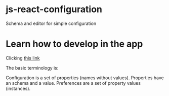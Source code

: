 # js-react-configuration
Schema and editor for simple configuration

# Learn how to develop in the app
Clicking [this link](./doc/configuration.md)

The basic terminology is:

Configuration is a set of properties (names without values).
Properties have an schema and a value.
Preferences are a set of property values (instances).


